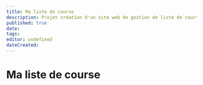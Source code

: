 ```yaml
---
title: Ma liste de course
description: Projet création d'un site web de gestion de liste de course
published: true
date: 
tags: 
editor: undefined
dateCreated: 
---
```


# Ma liste de course